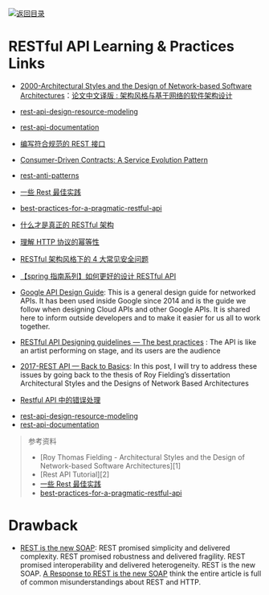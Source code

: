 [![返回目录](https://user-images.githubusercontent.com/5803001/38079637-ff0abcf0-3371-11e8-9b76-ad651620afc7.jpg)](https://github.com/wxyyxc1992/Awesome-Links)

# RESTful API Learning & Practices Links

* [2000-Architectural Styles and the Design of Network-based Software Architectures]()：[论文中文译版 : 架构风格与基于网络的软件架构设计](http://o6v08w541.bkt.clouddn.com/REST-article.pdf)

- [rest-api-design-resource-modeling](https://www.thoughtworks.com/insights/blog/rest-api-design-resource-modeling)

- [rest-api-documentation](https://dzone.com/articles/rest-api-documentation-part-1)

* [编写符合规范的 REST 接口](http://mp.weixin.qq.com/s?__biz=MzA3NDM0ODQwMw==&mid=208060670&idx=1&sn=ce67b8896985e8448137052b338093e0)

* [Consumer-Driven Contracts: A Service Evolution Pattern](http://martinfowler.com/articles/consumerDrivenContracts.html)

* [rest-anti-patterns](http://marcelo-cure.blogspot.jp/2016/09/rest-anti-patterns.html)

* [一些 Rest 最佳实践](http://colobu.com/2015/08/10/some-REST-best-practices/)

* [best-practices-for-a-pragmatic-restful-api](http://www.vinaysahni.com/best-practices-for-a-pragmatic-restful-api)

* [什么才是真正的 RESTful 架构](http://blog.jimmylv.info/2015-11-11-what-is-really-rest/)

* [理解 HTTP 协议的幂等性](http://www.cnblogs.com/weidagang2046/archive/2011/06/04/2063696.html)

* [RESTful 架构风格下的 4 大常见安全问题](http://insights.thoughtworkers.org/security-issues-in-restful/)

* [【spring 指南系列】如何更好的设计 RESTful API](https://zhuanlan.zhihu.com/p/24592119)

* [Google API Design Guide](https://cloud.google.com/apis/design/): This is a general design guide for networked APIs. It has been used inside Google since 2014 and is the guide we follow when designing Cloud APIs and other Google APIs. It is shared here to inform outside developers and to make it easier for us all to work together.

* [RESTful API Designing guidelines — The best practices](https://hackernoon.com/restful-api-designing-guidelines-the-best-practices-60e1d954e7c9#.k60nd5hje) : The API is like an artist performing on stage, and its users are the audience

* [2017-REST API — Back to Basics](https://restful.io/rest-api-back-to-basics-c64f282d972): In this post, I will try to address these issues by going back to the thesis of Roy Fielding’s dissertation Architectural Styles and the Designs of Network Based Architectures

* [Restful API 中的错误处理](http://scarletsky.github.io/2016/11/30/error-handling-in-restful-api/)

- [rest-api-design-resource-modeling](https://www.thoughtworks.com/insights/blog/rest-api-design-resource-modeling)
- [rest-api-documentation](https://dzone.com/articles/rest-api-documentation-part-1)

> 参考资料
>
> * [Roy Thomas Fielding - Architectural Styles and the Design of Network-based Software Architectures][1]
> * [Rest API Tutorial][2]
> * [一些 Rest 最佳实践](http://colobu.com/2015/08/10/some-REST-best-practices/?utm_source=tuicool)
> * [best-practices-for-a-pragmatic-restful-api](http://www.vinaysahni.com/best-practices-for-a-pragmatic-restful-api)

# Drawback

* [REST is the new SOAP](https://parg.co/UsU): REST promised simplicity and delivered complexity. REST promised robustness and delivered fragility. REST promised interoperability and delivered heterogeneity. REST is the new SOAP. [A Response to REST is the new SOAP](https://parg.co/Us9) think the entire article is full of common misunderstandings about REST and HTTP.
